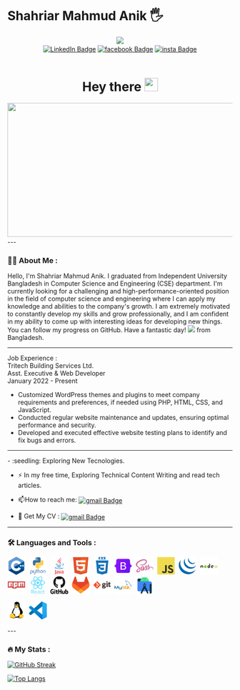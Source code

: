 <h1>Shahriar Mahmud Anik 🖐️</h1>
<div id="header" align="center">
  <img src="https://media.giphy.com/media/M9gbBd9nbDrOTu1Mqx/giphy.gif" width="100"/>
</div>

<div id="badges" align="center">
  <a href="https://www.linkedin.com/in/sm-anik/"> <img src="https://img.shields.io/badge/LinkedIn-blue?style=for-the-badge&logo=linkedin&logoColor=white" alt="LinkedIn Badge"/></a>
  <a href="https://www.facebook.com/shahriarmahmud.anik"> <img src="https://img.shields.io/badge/Facebook-blue?style=for-the-badge&logo=facebook&logoColor=white" alt="facebook Badge"/></a>
  <a href="https://www.instagram.com/shahriar_mahmud_anik/"> <img src="https://img.shields.io/badge/Instagram-red?style=for-the-badge&logo=instagram&logoColor=white" alt="insta Badge"/></a>
              
</div>
<div align="center">
<img  src="https://komarev.com/ghpvc/?username=anik904&style=flat-square&color=blue" alt=""/>
</div>

<h1  align="center">
  Hey there
  <img src="https://media.giphy.com/media/hvRJCLFzcasrR4ia7z/giphy.gif" height="30px" width="30px"/>
</h1>
<div align="center">
  <img src="https://media.giphy.com/media/dWesBcTLavkZuG35MI/giphy.gif" width="600" height="300"/>
</div>
---

### :woman_technologist: About Me :
Hello, I'm Shahriar Mahmud Anik. I graduated from Independent University Bangladesh in Computer Science and Engineering (CSE) department. I'm currently looking for a challenging and high-performance-oriented position in the field of computer science and engineering where I can apply my knowledge and abilities to the company's growth. I am extremely motivated to constantly develop my skills and grow professionally, and I am confident in my ability to come up with interesting ideas for developing new things. You can follow my progress on GitHub. Have a fantastic day! <img src="https://media.giphy.com/media/WUlplcMpOCEmTGBtBW/giphy.gif" width="30"> from Bangladesh.
<hr>
Job Experience : </br>
Tritech Building Services Ltd. </br>
Asst. Executive & Web Developer </br>
January 2022 - Present </br>

- Customized WordPress themes and plugins to meet company
requirements and preferences, if needed using PHP, HTML, CSS, and
JavaScript.
- Conducted regular website maintenance and updates, ensuring
optimal performance and security.
- Developed and executed effective website testing plans to identify and
fix bugs and errors. </br>
<hr>
- :seedling: Exploring New Tecnologies.

- :zap: In my free time, Exploring Technical Content Writing and read tech articles.

- :mailbox:How to reach me:
  <a href="mailto:shahriarmahmud904@gmail.com"> <img src="https://img.shields.io/badge/Gmail-blue?style=for-the-badge&logo=gmail&logoColor=white" height="25px" width="70" align="center" alt="gmail Badge"/></a> 
  
- :dart: Get My CV :  <a href="https://drive.google.com/drive/folders/1-HF6rx92A_JDvriS1zNw7bAEEX8kM_8V?usp=sharing"> <img src="https://img.shields.io/badge/Get CV-red?style=for-the-badge&logo=GetCV&logoColor=white" height="25px" width="70" align="center" alt="gmail Badge"/></a>

---

### :hammer_and_wrench: Languages and Tools :

<div>
 
   <img src="https://github.com/devicons/devicon/blob/master/icons/cplusplus/cplusplus-original.svg" title="C++" alt="C++" width="40" height="40"/>&nbsp;
   <img src="https://github.com/devicons/devicon/blob/master/icons/python/python-original-wordmark.svg" title="Python" alt="Python" width="40" height="40"/>&nbsp;
   <img src="https://github.com/devicons/devicon/blob/master/icons/java/java-original-wordmark.svg" title="Java" alt="Java" width="40" height="40"/>&nbsp;
  <img src="https://github.com/devicons/devicon/blob/master/icons/html5/html5-original.svg" title="HTML5" alt="HTML" width="40" height="40"/>&nbsp;
  <img src="https://github.com/devicons/devicon/blob/master/icons/css3/css3-plain-wordmark.svg"  title="CSS3" alt="CSS" width="40" height="40"/>&nbsp;
  <img src="https://github.com/devicons/devicon/blob/master/icons/bootstrap/bootstrap-original.svg" title="Bootstrap" alt="BS" width="40" height="40"/>&nbsp;
  <img src="https://github.com/devicons/devicon/blob/master/icons/sass/sass-original.svg" title="Sass" alt="Scss" width="40" height="40"/>&nbsp;
  <img src="https://github.com/devicons/devicon/blob/master/icons/javascript/javascript-original.svg" title="JavaScript" alt="JavaScript" width="40" height="40"/>&nbsp;
  <img src="https://github.com/devicons/devicon/blob/master/icons/jquery/jquery-original.svg" title="jQuery" alt="jQuery" width="40" height="40"/>&nbsp;
  <img src="https://github.com/devicons/devicon/blob/master/icons/nodejs/nodejs-original-wordmark.svg" title="NodeJS" alt="NodeJS" width="40" height="40"/>&nbsp;
  <img src="https://github.com/devicons/devicon/blob/master/icons/npm/npm-original-wordmark.svg" title="Npm" alt="npm" width="40" height="40"/>&nbsp;
  <img src="https://github.com/devicons/devicon/blob/master/icons/react/react-original-wordmark.svg" title="React" alt="React" width="40" height="40"/>&nbsp;
  <img src="https://github.com/devicons/devicon/blob/master/icons/github/github-original-wordmark.svg" title="Github" alt="Ghub " width="40" height="40"/>&nbsp;
  <img src="https://github.com/devicons/devicon/blob/master/icons/gitlab/gitlab-original.svg" title="GitLab" alt="GLab" width="40" height="40"/>&nbsp;
  <img src="https://github.com/devicons/devicon/blob/master/icons/git/git-original-wordmark.svg" title="Git" alt="Git" width="40" height="40"/>&nbsp;
  <img src="https://github.com/devicons/devicon/blob/master/icons/mysql/mysql-original-wordmark.svg" title="MySQL"  alt="MySQL" width="40" height="40"/>&nbsp;
   <img src="https://github.com/devicons/devicon/blob/master/icons/androidstudio/androidstudio-original.svg" title="Android Studio"  alt="Android Studio" width="40" height="40"/>&nbsp;

  <img src="https://github.com/devicons/devicon/blob/master/icons/linux/linux-original.svg" title="Linux"  alt="linux" width="40" height="40"/>&nbsp;
  <img src="https://github.com/devicons/devicon/blob/master/icons/vscode/vscode-original.svg" title="VS code" alt="Vs code" width="40" height="40"/>
  
</div>
---

### :fire: My Stats :
[![GitHub Streak](http://github-readme-streak-stats.herokuapp.com?user=anik904&theme=dracula)](https://git.io/streak-stats)

[![Top Langs](https://github-readme-stats.vercel.app/api/top-langs/?username=anik904&layout=compact&theme=vision-friendly-dark)](https://github.com/anuraghazra/github-readme-stats)


<!-- 
- 🔭 I’m currently working on ...
- 🌱 I’m currently learning ...
- 👯 I’m looking to collaborate on ...
- 🤔 I’m looking for help with ...
- 💬 Ask me about ...
- 📫 How to reach me: ...
- 😄 Pronouns: ...
- ⚡ Fun fact: ...
 -->
